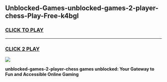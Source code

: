 
## Unblocked-Games-unblocked-games-2-player-chess-Play-Free-k4bgl
<h3>
<a href="https://premium76.site?title=unblocked-games-2-player-chess&ref=15A">CLICK TO PLAY</a></h3>
<hr>

<h3>
<a href="https://premium76.site?title=unblocked-games-2-player-chess&ref=15A">CLICK 2 PLAY</a>
  
</h3>

<a href="https://premium76.site?title=unblocked-games-2-player-chess&ref=15A"><img src="https://clearcache.store/games.png"></a>


**unblocked-games-2-player-chess games unblocked: Your Gateway to Fun and Accessible Online Gaming**
